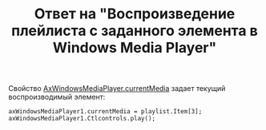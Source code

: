 ﻿---
title: "Ответ на \"Воспроизведение плейлиста с заданного элемента в Windows Media Player\""
se.owner.user_id: 240512
se.owner.display_name: "MSDN.WhiteKnight"
se.owner.link: "https://ru.stackoverflow.com/users/240512/msdn-whiteknight"
se.answer_id: 1170302
se.question_id: 1169909
se.post_type: answer
se.is_accepted: False
---
<p>Свойство <a href="https://docs.microsoft.com/en-us/windows/win32/wmp/axwmplib-axwindowsmediaplayer-currentmedia--vb-and-c" rel="nofollow noreferrer">AxWindowsMediaPlayer.currentMedia</a> задает текущий воспроизводимый элемент:</p>

<pre><code>axWindowsMediaPlayer1.currentMedia = playlist.Item[3];
axWindowsMediaPlayer1.Ctlcontrols.play();
</code></pre>
